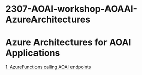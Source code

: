 # 2307-AOAI-workshop-AOAAI-AzureArchitectures

# Azure Architectures for AOAI Applications 

[1. AzureFunctions calling AOAI endpoints](AzureFunction-AOAImodels.md)